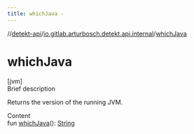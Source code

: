 ```yaml
---
title: whichJava -
---
```

//[detekt-api](../index.md)/[io.gitlab.arturbosch.detekt.api.internal](index.md)/[whichJava](which-java.md)



# whichJava  
[jvm]  
Brief description  


Returns the version of the running JVM.

  
Content  
fun [whichJava](which-java.md)(): [String](https://kotlinlang.org/api/latest/jvm/stdlib/kotlin/-string/index.html)  



